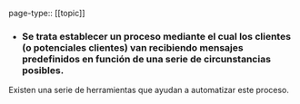 page-type:: [[topic]]
- ### Se trata establecer un proceso mediante el cual los clientes (o potenciales clientes) van recibiendo mensajes predefinidos en función de una serie de circunstancias posibles.

Existen una serie de herramientas que ayudan a automatizar este proceso.



